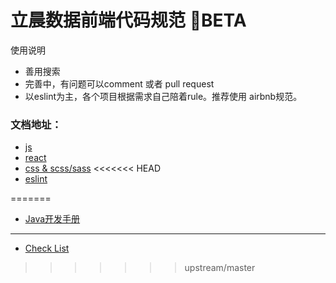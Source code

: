 # 立晨数据前端代码规范 BETA
使用说明
- 善用搜索
- 完善中，有问题可以comment 或者 pull request
- 以eslint为主，各个项目根据需求自己陪着rule。推荐使用 airbnb规范。

### 文档地址：
- [js](/js-doc)
- [react](/react-doc)
- [css & scss/sass](/style-doc)
<<<<<<< HEAD
- [eslint](/eslint)

=======
- [Java开发手册](/Java)
---
- [Check List](/check-list)
>>>>>>> upstream/master
